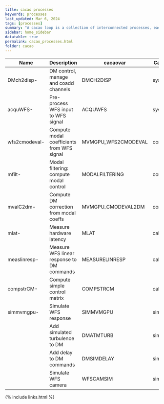 ```yaml
---
title: cacao processes
keywords: processes
last_updated: Mar 6, 2024
tags: [processes]
summary: "A cacao loop is a collection of interconnected processes, each performing a step of the AO loop"
sidebar: home_sidebar
datatable: true
permalink: cacao_processes.html
folder: cacao
---
```


<div class="datatable-begin"></div>

Name           | Description                                 | cacaovar                | Category
-------------- | ------------------------------------------- | ----------------------- | ------ 
DMch2disp-     | DM control, manage and coadd channels       | DMCH2DISP       | system
acquWFS-       | Pre-process WFS input to WFS signal         | ACQUWFS         | system
wfs2cmodeval-  | Compute modal coefficients from WFS signal  | MVMGPU_WFS2CMODEVAL | control
mfilt-         | Modal filtering: compute modal control      | MODALFILTERING | control
mvalC2dm-      | Compute DM correction from modal coeffs     | MVMGPU_CMODEVAL2DM | control
mlat-          | Measure hardware latency                    | MLAT            | calibration
measlinresp-   | Measure WFS linear response to DM commands  | MEASURELINRESP  |calibration
compstrCM-     | Compute simple control matrix               | COMPSTRCM       | calibration
simmvmgpu-     | Simulate WFS response                       | SIMMVMGPU       | simulation
               | Add simulated turbulence to DM              | DMATMTURB       | simulation
               | Add delay to DM commands                    | DMSIMDELAY      | simulation
               | Simulate WFS camera                         | WFSCAMSIM       | simulation

<div class="datatable-end"></div>




{% include links.html %}
